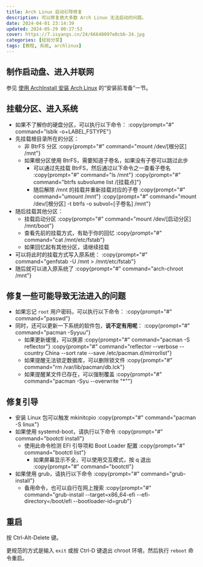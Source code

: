 ```yaml
---
title: Arch Linux 启动引导修复
description: 可以修复绝大多数 Arch Linux 无法启动的问题。
date: 2024-04-01 23:14:39
updated: 2024-05-29 00:27:53
cover: https://7.isyangs.cn/24/66640097e0cbb-24.jpg
categories: [经验分享]
tags: [教程, 系统, archlinux]
---
```


## 制作启动盘、进入并联网

参见 [使用 ArchInstall 安装 Arch Linux](/2023/archinstall-guide) 的“安装前准备”一节。

## 挂载分区、进入系统

- 如果不了解你的硬盘分区，可以执行以下命令：
  :copy{prompt="#" command="lsblk -o+LABEL,FSTYPE"}
- 先挂载根目录所在的分区：
  - 非 BtrFS 分区
    :copy{prompt="#" command="mount /dev/[根分区] /mnt"}
  - 如果根分区使用 BtrFS，需要知道子卷名，如果没有子卷可以跳过此步
    - 可以通过先挂载 BtrFS，然后通过以下命令之一查看子卷名
      :copy{prompt="#" command="ls /mnt"}
      :copy{prompt="#" command="btrfs subvolume list /[挂载点]"}
    - 随后解除 /mnt 的挂载并重新挂载对应的子卷
      :copy{prompt="#" command="umount /mnt"}
      :copy{prompt="#" command="mount /dev/[根分区] -t btrfs -o subvol=[子卷名] /mnt"}
- 随后挂载其他分区：
  - 挂载启动分区
    :copy{prompt="#" command="mount /dev/[启动分区] /mnt/boot"}
  - 查看先前的挂载方式，有助于你的回忆
    :copy{prompt="#" command="cat /mnt/etc/fstab"}
  - 如果回忆起有其他分区，请继续挂载
- 可以将此时的挂载方式写入原系统：
  :copy{prompt="#" command="genfstab -U /mnt > /mnt/etc/fstab"}
- 随后就可以进入原系统了
  :copy{prompt="#" command="arch-chroot /mnt"}

## 修复一些可能导致无法进入的问题

- 如果忘记 `root` 用户密码，可以执行以下命令：
  :copy{prompt="#" command="passwd"}
- 同时，还可以更新一下系统的软件包，**说不定有用呢**：
  :copy{prompt="#" command="pacman -Syyuu"}
  - 如果更新缓慢，可以换源
  :copy{prompt="#" command="pacman -S reflector"}
  :copy{prompt="#" command="reflector --verbose --country China --sort rate --save /etc/pacman.d/mirrorlist"}
  - 如果提醒无法锁定数据库，可以删除锁文件
  :copy{prompt="#" command="rm /var/lib/pacman/db.lck"}
  - 如果提醒某文件已存在，可以强制覆盖
  :copy{prompt="#" command="pacman -Syu --overwrite &quot;*&quot;"}

## 修复引导

- 安装 Linux 包可以触发 mkinitcpio
  :copy{prompt="#" command="pacman -S linux"}
- 如果使用 systemd-boot，请执行以下命令
  :copy{prompt="#" command="bootctl install"}
  - 使用此命令检测 EFI 引导项和 Boot Loader 配置
  :copy{prompt="#" command="bootctl list"}
    - 如果屏幕显示不全，可以使用交互模式，按 q 退出
    :copy{prompt="#" command="bootctl"}
- 如果使用 grub，请执行以下命令
  :copy{prompt="#" command="grub-install"}
  - 备用命令，也可以自行在网上搜索
  :copy{prompt="#" command="grub-install --target=x86_64-efi --efi-directory=/boot/efi --bootloader-id=grub"}

## 重启

按 Ctrl-Alt-Delete 键。

更规范的方式是输入 `exit` 或按 Ctrl-D 键退出 chroot 环境，然后执行 `reboot` 命令重启。
